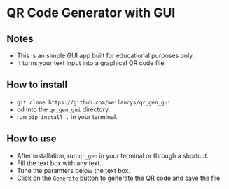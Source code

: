 # QR Code Generator with GUI

## Notes
- This is an simple GUI app built for educational purposes only.
- It turns your text input into a graphical QR code file.

## How to install
- `git clone https://github.com/weilancys/qr_gen_gui`
- cd into the `qr_gen_gui` directory.
- run `pip install .` in your terminal.

## How to use
- After installation, run `qr_gen` in your terminal or through a shortcut.
- Fill the text box with any text.
- Tune the paramters below the text box.
- Click on the `Generate` button to generate the QR code and save the file.